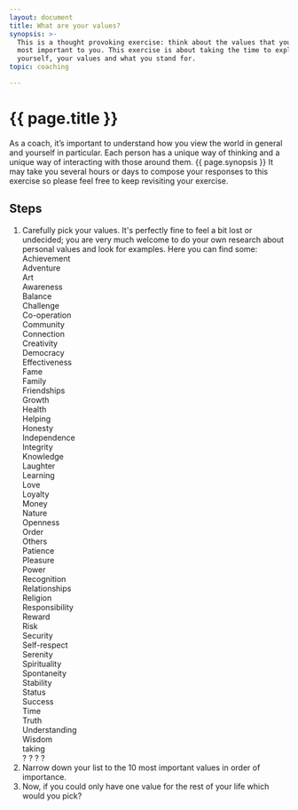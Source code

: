 ```yaml
---
layout: document
title: What are your values?
synopsis: >-
  This is a thought provoking exercise: think about the values that you feel are
  most important to you. This exercise is about taking the time to explore
  yourself, your values and what you stand for.
topic: coaching

---
```


# {{ page.title }}

As a coach, it’s important to understand how you view the world in general and
yourself in particular. Each person has a unique way of thinking and a unique
way of interacting with those around them. {{ page.synopsis }} It may take you
several hours or days to compose your responses to this exercise so please
feel free to keep revisiting your exercise.

## Steps

1. Carefully pick your values. It's perfectly fine to feel a bit lost or
   undecided; you are very much welcome to do your own research about personal
   values and look for examples. Here you can find some:
   <div class="row">
     <div class="col-md-2">Achievement</div>
     <div class="col-md-2">Adventure</div>
     <div class="col-md-2">Art</div>
     <div class="col-md-2">Awareness</div>
     <div class="col-md-2">Balance</div>
     <div class="col-md-2">Challenge</div>
     <div class="col-md-2">Co-operation</div>
     <div class="col-md-2">Community</div>
     <div class="col-md-2">Connection</div>
     <div class="col-md-2">Creativity</div>
     <div class="col-md-2">Democracy</div>
     <div class="col-md-2">Effectiveness</div>
     <div class="col-md-2">Fame</div>
     <div class="col-md-2">Family</div>
     <div class="col-md-2">Friendships</div>
     <div class="col-md-2">Growth</div>
     <div class="col-md-2">Health</div>
     <div class="col-md-2">Helping</div>
     <div class="col-md-2">Honesty</div>
     <div class="col-md-2">Independence</div>
     <div class="col-md-2">Integrity</div>
     <div class="col-md-2">Knowledge</div>
     <div class="col-md-2">Laughter</div>
     <div class="col-md-2">Learning</div>
     <div class="col-md-2">Love</div>
     <div class="col-md-2">Loyalty</div>
     <div class="col-md-2">Money</div>
     <div class="col-md-2">Nature</div>
     <div class="col-md-2">Openness</div>
     <div class="col-md-2">Order</div>
     <div class="col-md-2">Others</div>
     <div class="col-md-2">Patience</div>
     <div class="col-md-2">Pleasure</div>
     <div class="col-md-2">Power</div>
     <div class="col-md-2">Recognition</div>
     <div class="col-md-2">Relationships</div>
     <div class="col-md-2">Religion</div>
     <div class="col-md-2">Responsibility</div>
     <div class="col-md-2">Reward</div>
     <div class="col-md-2">Risk</div>
     <div class="col-md-2">Security</div>
     <div class="col-md-2">Self-respect</div>
     <div class="col-md-2">Serenity</div>
     <div class="col-md-2">Spirituality</div>
     <div class="col-md-2">Spontaneity</div>
     <div class="col-md-2">Stability</div>
     <div class="col-md-2">Status</div>
     <div class="col-md-2">Success</div>
     <div class="col-md-2">Time</div>
     <div class="col-md-2">Truth</div>
     <div class="col-md-2">Understanding</div>
     <div class="col-md-2">Wisdom</div>
     <div class="col-md-2">taking</div>
     <div class="col-md-2">? ? ? ?</div>
   </div>
2. Narrow down your list to the 10 most important values in order of importance.
3. Now, if you could only have one value for the rest of your life which would you pick?
